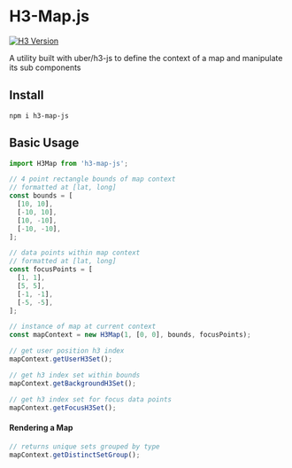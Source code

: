 # H3-Map.js

<!-- badges: start -->

[![H3
Version](https://img.shields.io/badge/h3-v3.7.2-blue.svg)](https://github.com/uber/h3/releases/tag/v3.7.2)

<!-- badges: end -->

A utility built with uber/h3-js to define the context of a map and manipulate its sub components

## Install

`npm i h3-map-js`

## Basic Usage

```javascript
import H3Map from 'h3-map-js';

// 4 point rectangle bounds of map context
// formatted at [lat, long]
const bounds = [
  [10, 10],
  [-10, 10],
  [10, -10],
  [-10, -10],
];

// data points within map context
// formatted at [lat, long]
const focusPoints = [
  [1, 1],
  [5, 5],
  [-1, -1],
  [-5, -5],
];

// instance of map at current context
const mapContext = new H3Map(1, [0, 0], bounds, focusPoints);

// get user position h3 index
mapContext.getUserH3Set();

// get h3 index set within bounds
mapContext.getBackgroundH3Set();

// get h3 index set for focus data points
mapContext.getFocusH3Set();
```

#### Rendering a Map

```javascript
// returns unique sets grouped by type
mapContext.getDistinctSetGroup();
```

